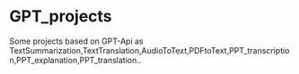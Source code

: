 # GPT_projects
Some projects based on GPT-Api as TextSummarization,TextTranslation,AudioToText,PDFtoText,PPT_transcription,PPT_explanation,PPT_translation..
